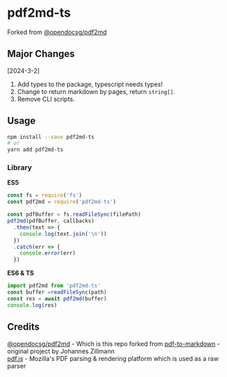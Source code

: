 # pdf2md-ts

Forked from [@opendocsg/pdf2md](https://www.npmjs.com/package/@opendocsg/pdf2md)

## Major Changes

[2024-3-2]

1. Add types to the package, typescript needs types!
2. Change to return markdown by pages, return `string[]`.
3. Remove CLI scripts.

## Usage

```bash
npm install --save pdf2md-ts
# or
yarn add pdf2md-ts
```

### Library

**ES5**
```js
const fs = require('fs')
const pdf2md = require('pdf2md-ts')

const pdfBuffer = fs.readFileSync(filePath)
pdf2md(pdfBuffer, callbacks)
  .then(text => {
    console.log(text.join('\n'))
  })
  .catch(err => {
    console.error(err)
  })
```

**ES6 & TS**
```ts
import pdf2md from 'pdf2md-ts'
const buffer =readFileSync(path)
const res = await pdf2md(buffer)
console.log(res)
```

## Credits

[@opendocsg/pdf2md](https://www.npmjs.com/package/@opendocsg/pdf2md) - Which is this repo forked from
[pdf-to-markdown](https://github.com/jzillmann/pdf-to-markdown) - original project by Johannes Zillmann  
[pdf.js](https://mozilla.github.io/pdf.js/) - Mozilla's PDF parsing & rendering platform which is used as a raw parser
